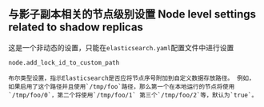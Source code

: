 ## 与影子副本相关的节点级别设置 Node level settings related to shadow replicas

这是一个非动态的设置，只能在`elasticsearch.yaml`配置文件中进行设置

`node.add_lock_id_to_custom_path`
    
    布尔类型设置，指示Elasticsearch是否应将节点序号附加到自定义数据存放路径。 例如，如果启用了这个路径并且使用`/tmp/foo`路径，那么第一个在本地运行的节点将使用`/tmp/foo/0`，第二个将使用`/tmp/foo/1` 第三个`/tmp/foo/2`等，默认为`true`。
     
